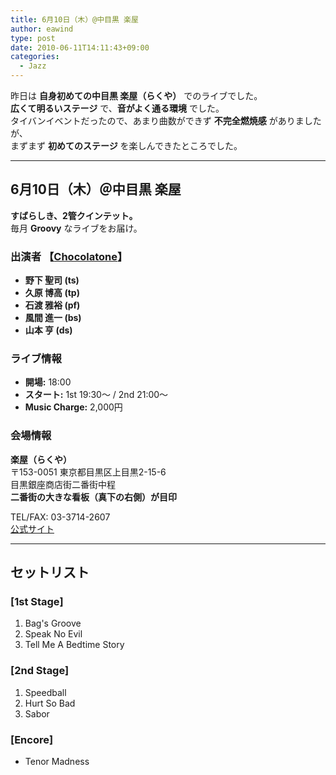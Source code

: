 ```yaml
---
title: 6月10日（木）@中目黒 楽屋
author: eawind
type: post
date: 2010-06-11T14:11:43+09:00
categories:
  - Jazz
---
```

昨日は **自身初めての中目黒 楽屋（らくや）** でのライブでした。  
**広くて明るいステージ** で、**音がよく通る環境** でした。  
タイバンイベントだったので、あまり曲数ができず **不完全燃焼感** がありましたが、  
まずまず **初めてのステージ** を楽しんできたところでした。

---

## 6月10日（木）＠中目黒 楽屋

**すばらしき、2管クインテット。**  
毎月 **Groovy** なライブをお届け。

### 出演者 【[Chocolatone](http://www.eawind.net/?page_id=930)】
- **野下 聖司 (ts)**  
- **久原 博高 (tp)**  
- **石渡 雅裕 (pf)**  
- **風間 進一 (bs)**  
- **山本 亨 (ds)**  

### ライブ情報
- **開場:** 18:00  
- **スタート:** 1st 19:30〜 / 2nd 21:00〜  
- **Music Charge:** 2,000円  

### 会場情報
**楽屋（らくや）**  
〒153-0051 東京都目黒区上目黒2-15-6  
目黒銀座商店街二番街中程  
**二番街の大きな看板（真下の右側）が目印**  

TEL/FAX: 03-3714-2607  
[公式サイト](http://www.rakuya.net/)  

---

## セットリスト

### [1st Stage]
1. Bag's Groove  
2. Speak No Evil  
3. Tell Me A Bedtime Story  

### [2nd Stage]
1. Speedball  
2. Hurt So Bad  
3. Sabor  

### [Encore]
- Tenor Madness  
